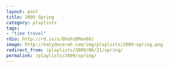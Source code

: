 ```yaml
---
layout: post
title: 2009 Spring
category: playlists
tags:
- "time travel"
rdio: http://rd.io/x/QXaYuDMox08/
image: http://katydecorah.com/img/playlists/2009-spring.png
redirect_from: /playlists/2009/06/21/spring/
permalink: /playlists/2009/spring/
---
```


